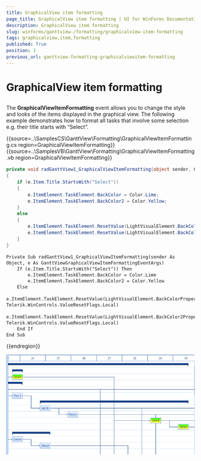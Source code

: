 ```yaml
---
title: GraphicalView item formatting
page_title: GraphicalView item formatting | UI for WinForms Documentation
description: GraphicalView item formatting
slug: winforms/ganttview-/formatting/graphicalview-item-formatting
tags: graphicalview,item,formatting
published: True
position: 1
previous_url: ganttview-formatting-graphicalviewitem-formatting
---
```


# GraphicalView item formatting
 
## 

The __GraphicalViewItemFormatting__ event allows you to change the style and looks of the items displayed in the graphical view. The following example demonstrates how to format all tasks that involve some selection e.g. their title starts with “Select”.
        
{{source=..\SamplesCS\GanttView\Formatting\GraphicalViewItemFormatting.cs region=GraphicalViewItemFormatting}} 
{{source=..\SamplesVB\GanttView\Formatting\GraphicalViewItemFormatting.vb region=GraphicalViewItemFormatting}} 

````C#
private void radGanttView1_GraphicalViewItemFormatting(object sender, GanttViewGraphicalViewItemFormattingEventArgs e)
{
    if (e.Item.Title.StartsWith("Select"))
    {
        e.ItemElement.TaskElement.BackColor = Color.Lime;
        e.ItemElement.TaskElement.BackColor2 = Color.Yellow;
    }
    else
    {
        e.ItemElement.TaskElement.ResetValue(LightVisualElement.BackColorProperty, Telerik.WinControls.ValueResetFlags.Local);
        e.ItemElement.TaskElement.ResetValue(LightVisualElement.BackColor2Property, Telerik.WinControls.ValueResetFlags.Local);
    }
}

````
````VB.NET
Private Sub radGanttView1_GraphicalViewItemFormatting(sender As Object, e As GanttViewGraphicalViewItemFormattingEventArgs)
    If (e.Item.Title.StartsWith("Select")) Then
        e.ItemElement.TaskElement.BackColor = Color.Lime
        e.ItemElement.TaskElement.BackColor2 = Color.Yellow
    Else
        e.ItemElement.TaskElement.ResetValue(LightVisualElement.BackColorProperty, Telerik.WinControls.ValueResetFlags.Local)
        e.ItemElement.TaskElement.ResetValue(LightVisualElement.BackColor2Property, Telerik.WinControls.ValueResetFlags.Local)
    End If
End Sub

````

{{endregion}} 


![ganttview-formatting-graphicalviewitem-formatting 001](images/ganttview-formatting-graphicalviewitem-formatting001.png)
